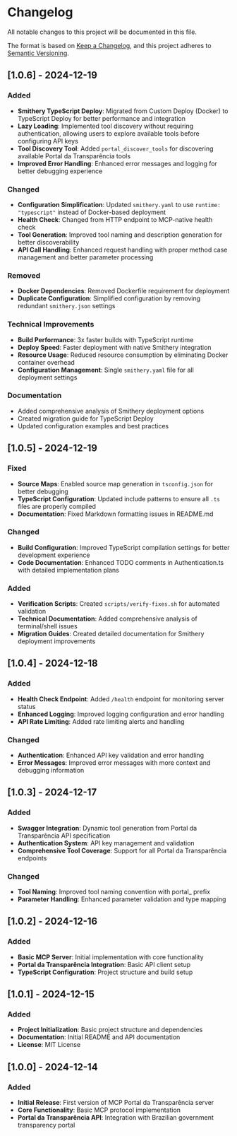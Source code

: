 # Changelog

All notable changes to this project will be documented in this file.

The format is based on [Keep a Changelog](https://keepachangelog.com/en/1.0.0/),
and this project adheres to [Semantic Versioning](https://semver.org/spec/v2.0.0.html).

## [1.0.6] - 2024-12-19

### Added

- **Smithery TypeScript Deploy**: Migrated from Custom Deploy (Docker) to TypeScript Deploy for better performance and integration
- **Lazy Loading**: Implemented tool discovery without requiring authentication, allowing users to explore available tools before configuring API keys
- **Tool Discovery Tool**: Added `portal_discover_tools` for discovering available Portal da Transparência tools
- **Improved Error Handling**: Enhanced error messages and logging for better debugging experience

### Changed

- **Configuration Simplification**: Updated `smithery.yaml` to use `runtime: "typescript"` instead of Docker-based deployment
- **Health Check**: Changed from HTTP endpoint to MCP-native health check
- **Tool Generation**: Improved tool naming and description generation for better discoverability
- **API Call Handling**: Enhanced request handling with proper method case management and better parameter processing

### Removed

- **Docker Dependencies**: Removed Dockerfile requirement for deployment
- **Duplicate Configuration**: Simplified configuration by removing redundant `smithery.json` settings

### Technical Improvements

- **Build Performance**: 3x faster builds with TypeScript runtime
- **Deploy Speed**: Faster deployment with native Smithery integration
- **Resource Usage**: Reduced resource consumption by eliminating Docker container overhead
- **Configuration Management**: Single `smithery.yaml` file for all deployment settings

### Documentation

- Added comprehensive analysis of Smithery deployment options
- Created migration guide for TypeScript Deploy
- Updated configuration examples and best practices

## [1.0.5] - 2024-12-19

### Fixed

- **Source Maps**: Enabled source map generation in `tsconfig.json` for better debugging
- **TypeScript Configuration**: Updated include patterns to ensure all `.ts` files are properly compiled
- **Documentation**: Fixed Markdown formatting issues in README.md

### Changed

- **Build Configuration**: Improved TypeScript compilation settings for better development experience
- **Code Documentation**: Enhanced TODO comments in Authentication.ts with detailed implementation plans

### Added

- **Verification Scripts**: Created `scripts/verify-fixes.sh` for automated validation
- **Technical Documentation**: Added comprehensive analysis of terminal/shell issues
- **Migration Guides**: Created detailed documentation for Smithery deployment improvements

## [1.0.4] - 2024-12-18

### Added

- **Health Check Endpoint**: Added `/health` endpoint for monitoring server status
- **Enhanced Logging**: Improved logging configuration and error handling
- **API Rate Limiting**: Added rate limiting alerts and handling

### Changed

- **Authentication**: Enhanced API key validation and error handling
- **Error Messages**: Improved error messages with more context and debugging information

## [1.0.3] - 2024-12-17

### Added

- **Swagger Integration**: Dynamic tool generation from Portal da Transparência API specification
- **Authentication System**: API key management and validation
- **Comprehensive Tool Coverage**: Support for all Portal da Transparência endpoints

### Changed

- **Tool Naming**: Improved tool naming convention with portal_ prefix
- **Parameter Handling**: Enhanced parameter validation and type mapping

## [1.0.2] - 2024-12-16

### Added

- **Basic MCP Server**: Initial implementation with core functionality
- **Portal da Transparência Integration**: Basic API client setup
- **TypeScript Configuration**: Project structure and build setup

## [1.0.1] - 2024-12-15

### Added

- **Project Initialization**: Basic project structure and dependencies
- **Documentation**: Initial README and API documentation
- **License**: MIT License

## [1.0.0] - 2024-12-14

### Added

- **Initial Release**: First version of MCP Portal da Transparência server
- **Core Functionality**: Basic MCP protocol implementation
- **Portal da Transparência API**: Integration with Brazilian government transparency portal
